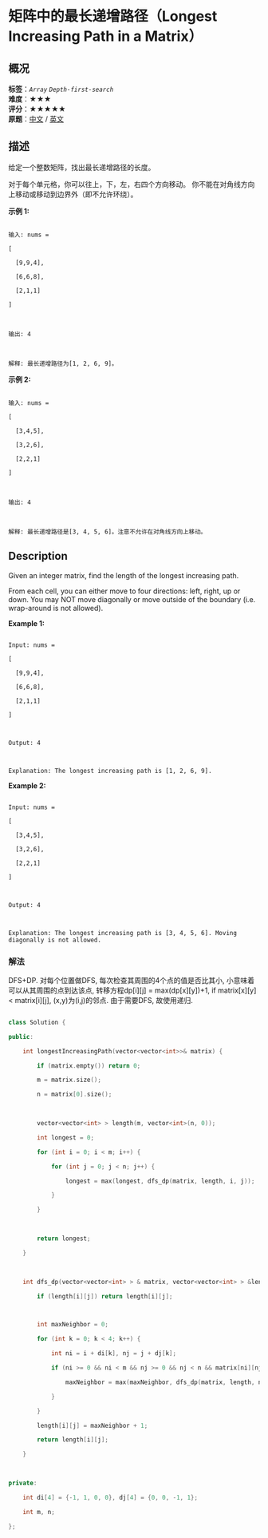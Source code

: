 # 矩阵中的最长递增路径（Longest Increasing Path in a Matrix）
## 概况
**标签**：*`Array`*  *`Depth-first-search`*<br>
**难度**：★★★<br>
**评分**：★★★★★<br>
**原题**：[中文](https://leetcode-cn.com/problems/longest-increasing-path-in-a-matrix) / [英文](https://leetcode.com/problems/longest-increasing-path-in-a-matrix)
## 描述

给定一个整数矩阵，找出最长递增路径的长度。



对于每个单元格，你可以往上，下，左，右四个方向移动。 你不能在对角线方向上移动或移动到边界外（即不允许环绕）。



**示例 1:**

```

输入: nums = 

[

  [9,9,4],

  [6,6,8],

  [2,1,1]

] 



输出: 4 



解释: 最长递增路径为[1, 2, 6, 9]。

```

**示例 2:**

```

输入: nums = 

[

  [3,4,5],

  [3,2,6],

  [2,2,1]

] 



输出: 4 



解释: 最长递增路径是[3, 4, 5, 6]。注意不允许在对角线方向上移动。

```



## Description

Given an integer matrix, find the length of the longest increasing path.



From each cell, you can either move to four directions: left, right, up or down. You may NOT move diagonally or move outside of the boundary (i.e. wrap-around is not allowed).



**Example 1:**

```

Input: nums = 

[

  [9,9,4],

  [6,6,8],

  [2,1,1]

] 



Output: 4 



Explanation: The longest increasing path is [1, 2, 6, 9].

```



**Example 2:**

```

Input: nums = 

[

  [3,4,5],

  [3,2,6],

  [2,2,1]

] 



Output: 4 



Explanation: The longest increasing path is [3, 4, 5, 6]. Moving diagonally is not allowed.

```





### 解法

DFS+DP. 对每个位置做DFS, 每次检查其周围的4个点的值是否比其小, 小意味着可以从其周围的点到达该点, 转移方程dp[i][j] = max(dp[x][y])+1, if matrix[x][y] < matrix[i][j], (x,y)为(i,j)的邻点. 由于需要DFS, 故使用递归.



```c++

class Solution {

public:

    int longestIncreasingPath(vector<vector<int>>& matrix) {

        if (matrix.empty()) return 0;

        m = matrix.size();

        n = matrix[0].size();

        

        vector<vector<int> > length(m, vector<int>(n, 0));

        int longest = 0;

        for (int i = 0; i < m; i++) {

            for (int j = 0; j < n; j++) {

                longest = max(longest, dfs_dp(matrix, length, i, j));

            }

        }

        

        return longest;

    }

    

    int dfs_dp(vector<vector<int> > & matrix, vector<vector<int> > &length, int i, int j) {

        if (length[i][j]) return length[i][j];



        int maxNeighbor = 0;

        for (int k = 0; k < 4; k++) {

            int ni = i + di[k], nj = j + dj[k];

            if (ni >= 0 && ni < m && nj >= 0 && nj < n && matrix[ni][nj] < matrix[i][j]) {

                maxNeighbor = max(maxNeighbor, dfs_dp(matrix, length, ni, nj));   

            }   

        }

        length[i][j] = maxNeighbor + 1;

        return length[i][j];

    }

    

private:

    int di[4] = {-1, 1, 0, 0}, dj[4] = {0, 0, -1, 1};

    int m, n;

};

```